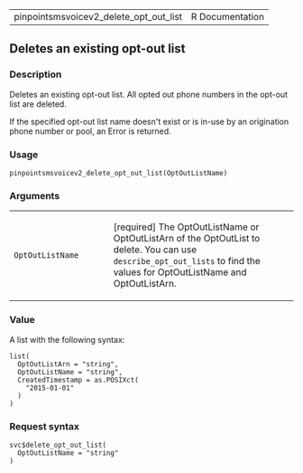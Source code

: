 <table style="width: 100%;">
<tbody>
<tr class="odd">
<td>pinpointsmsvoicev2_delete_opt_out_list</td>
<td style="text-align: right;">R Documentation</td>
</tr>
</tbody>
</table>

## Deletes an existing opt-out list

### Description

Deletes an existing opt-out list. All opted out phone numbers in the
opt-out list are deleted.

If the specified opt-out list name doesn't exist or is in-use by an
origination phone number or pool, an Error is returned.

### Usage

    pinpointsmsvoicev2_delete_opt_out_list(OptOutListName)

### Arguments

<table>
<colgroup>
<col style="width: 35%" />
<col style="width: 65%" />
</colgroup>
<tbody>
<tr class="odd">
<td><code
id="pinpointsmsvoicev2_delete_opt_out_list_:_OptOutListName">OptOutListName</code></td>
<td><p>[required] The OptOutListName or OptOutListArn of the OptOutList
to delete. You can use <code>describe_opt_out_lists</code> to find the
values for OptOutListName and OptOutListArn.</p></td>
</tr>
</tbody>
</table>

### Value

A list with the following syntax:

    list(
      OptOutListArn = "string",
      OptOutListName = "string",
      CreatedTimestamp = as.POSIXct(
        "2015-01-01"
      )
    )

### Request syntax

    svc$delete_opt_out_list(
      OptOutListName = "string"
    )
